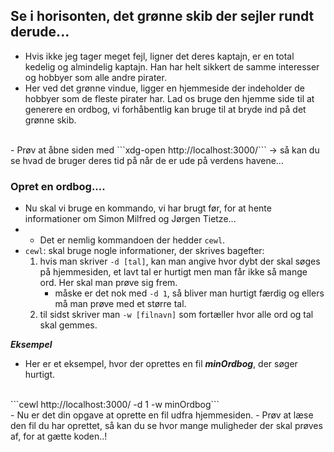 ## Se i horisonten, det grønne skib der sejler rundt derude...

- Hvis ikke jeg tager meget fejl, ligner det deres kaptajn, er en total kedelig og almindelig kaptajn. Han har helt sikkert de samme interesser og hobbyer som alle andre pirater.
- Her ved det grønne vindue, ligger en hjemmeside der indeholder de hobbyer som de fleste pirater har. Lad os bruge den hjemme side til at generere en ordbog, vi forhåbentlig kan bruge til at bryde ind på det grønne skib.
<br>
- Prøv at åbne siden med ```xdg-open http://localhost:3000/``` -> så kan du se hvad de bruger deres tid på når de er ude på verdens havene...


### Opret en ordbog....
- Nu skal vi bruge en kommando, vi har brugt før, for at hente informationer om Simon Milfred og Jørgen Tietze...
- - Det er nemlig kommandoen der hedder ```cewl```.
- ```cewl```: skal bruge nogle informationer, der skrives bagefter: 
  1. hvis man skriver ```-d [tal]```, kan man angive hvor dybt der skal søges på hjemmesiden, et lavt tal er hurtigt men man får ikke så mange ord. Her skal man prøve sig frem.
     - måske er det nok med ```-d 1```, så bliver man hurtigt færdig og ellers må man prøve med et større tal.
  2. til sidst skriver man ```-w [filnavn]``` som fortæller hvor alle ord og tal skal gemmes.

***Eksempel***
- Her er et eksempel, hvor der oprettes en fil ***minOrdbog***, der søger hurtigt.
<br>
```cewl http://localhost:3000/ -d 1 -w minOrdbog```
<br>
- Nu er det din opgave at oprette en fil udfra hjemmesiden.
- Prøv at læse den fil du har oprettet, så kan du se hvor mange muligheder der skal prøves af, for at gætte koden..!
